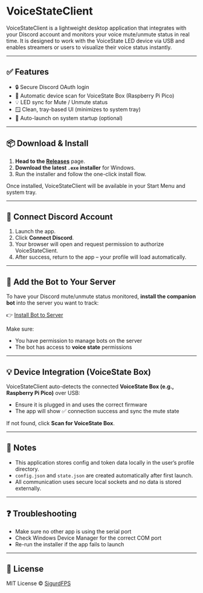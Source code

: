 # VoiceStateClient

VoiceStateClient is a lightweight desktop application that integrates with your Discord account and monitors your voice mute/unmute status in real time. It is designed to work with the VoiceState LED device via USB and enables streamers or users to visualize their voice status instantly.

---

## ✅ Features

- 🔒 Secure Discord OAuth login
- 🧠 Automatic device scan for VoiceState Box (Raspberry Pi Pico)
- 💡 LED sync for Mute / Unmute status
- 🪟 Clean, tray-based UI (minimizes to system tray)
- 🔁 Auto-launch on system startup (optional)

---

## 📦 Download & Install

1. **Head to the [Releases](https://github.com/yourusername/VoiceStateClient/releases)** page.
2. **Download the latest `.exe` installer** for Windows.
3. Run the installer and follow the one-click install flow.

Once installed, VoiceStateClient will be available in your Start Menu and system tray.

---

## 🔗 Connect Discord Account

1. Launch the app.
2. Click **Connect Discord**.
3. Your browser will open and request permission to authorize VoiceStateClient.
4. After success, return to the app – your profile will load automatically.

---

## 🤖 Add the Bot to Your Server

To have your Discord mute/unmute status monitored, **install the companion bot** into the server you want to track:

👉 [Install Bot to Server](https://discord.com/oauth2/authorize?client_id=1378084297121988669)

Make sure:
- You have permission to manage bots on the server
- The bot has access to **voice state** permissions

---

## 💡 Device Integration (VoiceState Box)

VoiceStateClient auto-detects the connected **VoiceState Box (e.g., Raspberry Pi Pico)** over USB:

- Ensure it is plugged in and uses the correct firmware
- The app will show ✅ connection success and sync the mute state

If not found, click **Scan for VoiceState Box**.

---

## 📝 Notes

- This application stores config and token data locally in the user’s profile directory.
- `config.json` and `state.json` are created automatically after first launch.
- All communication uses secure local sockets and no data is stored externally.

---

## ❓ Troubleshooting

- Make sure no other app is using the serial port
- Check Windows Device Manager for the correct COM port
- Re-run the installer if the app fails to launch

---

## 📄 License

MIT License © [SigurdFPS](https://github.com/yourusername)
